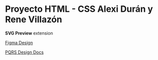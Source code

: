 # Proyecto HTML - CSS Alexi Durán y Rene Villazón

**SVG Preview** extension

[Figma Design](https://www.figma.com/design/GLvgjiy3olwhXcOzWemiCs/Proyecto-html?node-id=0-1&t=GXT3mfoB9nMm3a1k-1)

[PQRS Design Docs](https://wwwp.ugc.edu.co/sede/bogota/pages/SolicitudesPQRS/tmp/instructivo/registro-pqrs.pdf)
